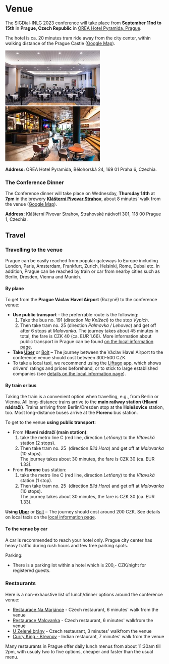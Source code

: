 
Venue
========
The SIGDial-INLG 2023 conference will take place from **September 11nd to 15th** in **Prague, Czech Republic** in [OREA Hotel Pyramida, Prague](https://www.orea.cz/hotel-pyramida).

The hotel is ca. 20 minutes tram ride away from the city center, within walking distance of the Prague Castle ([Google Map](https://goo.gl/maps/x8sL2DZEkSX1YBVH7)).

![venue1](/static/images/venue1.jpg)
![venue2](/static/images/venue2.jpg)


**Address:** OREA Hotel Pyramida, Bělohorská 24, 169 01 Praha 6, Czechia.

### The Conference Dinner

The Conference dinner will take place on Wednesday, **Thursday 14th** at **7pm** in the brewery [**Klášterní Pivovar Strahov**](https://www.klasterni-pivovar.cz), about 8 minutes' walk from the venue ([Google Map](https://goo.gl/maps/PJZO5)).

**Address:** Klášterní Pivovar Strahov, Strahovské nádvoří 301, 118 00 Prague 1, Czechia.

Travel
------

### Travelling to the venue

Prague can be easily reached from popular gateways to Europe including London, Paris, Amsterdam, Frankfurt, Zurich, Helsinki, Rome, Dubai etc. In addition, Prague can be reached by train or car from nearby cities such as Berlin, Dresden, Vienna and Munich.

#### By plane

To get from the **Prague Václav Havel Airport** (Ruzyně) to the conference venue:

*   **Use public transport** – the preferrable route is the following:  
    1) Take the bus no. 191 (direction _Na Knížecí_) to the stop _Vypich_.  
    2) Then take tram no. 25 (direction _Palmovka / Lehovec_) and get off after 6 stops at _Malovanka_.   The journey takes about 45 minutes in total, the fare is CZK 40 (ca. EUR 1.66). More information about public transport in Prague can be found [on the local information page](local.html#public-transport).
*   **Take [Uber](https://www.uber.com)** or [Bolt](https://bolt.eu/en-cz/cities/prague/) – The journey between the Václav Havel Airport to the conference venue should cost between 300-500 CZK.
*   To take a local taxi, we recommend using the [Liftago](https://www.liftago.com/) app, which shows drivers' ratings and prices beforehand, or to stick to large established companies (see [details on the local information page](local.html#taxis)). 


#### By train or bus

Taking the train is a convenient option when travelling, e.g., from Berlin or Vienna. All long-distance trains arrive to the **main railway station (Hlavní nádraží)**. Trains arriving from Berlin/Dresden stop at the **Holešovice** station, too. Most long-distance buses arrive at the **Florenc** bus station.

To get to the venue **using** **public transport**:

*   From **Hlavní nádraží (main station)**:  
    1) take the metro line C (red line, direction _Letňany_) to the _Vltavská_ station (2 stops).  
    2) Then take tram no. 25  (direction _Bílá Hora_) and get off at _Malovanka_ (10 stops).  
    The journey takes about 30 minutes, the fare is CZK 30 (ca. EUR 1.33).
     
*   From **Florenc** bus station:  
    1) take the metro line C (red line, direction _Letňany_) to the _Vltavská_ station (1 stop).  
    2) Then take tram no. 25  (direction _Bílá Hora_) and get off at _Malovanka_ (10 stops).  
    The journey takes about 30 minutes, the fare is CZK 30 (ca. EUR 1.33).

**Using [Uber](https://www.uber.com)** or [Bolt](https://bolt.eu/en-cz/cities/prague/) – The journey should cost around 200 CZK. See details on local taxis on the [local information page](local.html#taxis).

#### To the venue by car

A car is recommended to reach your hotel only. Prague city center has heavy traffic during rush hours and few free parking spots.

Parking:

*   There is a parking lot within a hotel which is 200,- CZK/night for registered guests.


### Restaurants

Here is a non-exhaustive list of lunch/dinner options around the conference venue:

- [Restaurace Na Marjánce](https://goo.gl/maps/uUSe4f9GgRHB9RTF8) - Czech restaurant, 6 minutes' walk from the venue
- [Restaurace Malovanka](https://goo.gl/maps/BBSn1n2pBppNFAJXA) - Czech restaurant, 6 minutes' walkfrom the venue
- [U Zelené brány](https://goo.gl/maps/ApmcjimtGrzzGBeCA) - Czech restaurant, 3 minutes' walkfrom the venue
- [Curry King - Břevnov](https://goo.gl/maps/VuQA8MtKVNGTntR18) - Indian restaurant, 7 minutes' walk from the venue

Many restaurants in Prague offer daily lunch menus from about 11:30am till 2pm, with usualy two to five options, cheaper and faster than the usual menu.
